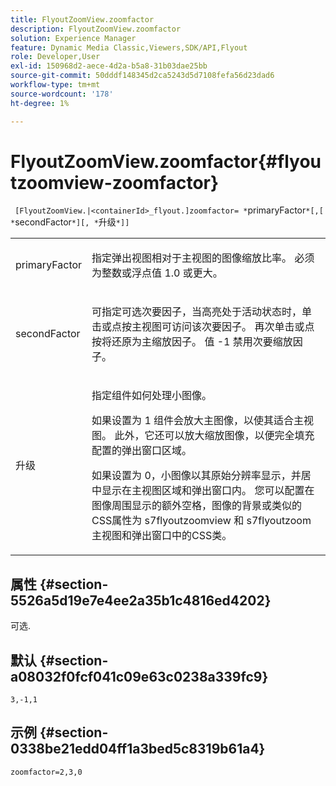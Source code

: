 ```yaml
---
title: FlyoutZoomView.zoomfactor
description: FlyoutZoomView.zoomfactor
solution: Experience Manager
feature: Dynamic Media Classic,Viewers,SDK/API,Flyout
role: Developer,User
exl-id: 150968d2-aece-4d2a-b5a8-31b03dae25bb
source-git-commit: 50dddf148345d2ca5243d5d7108fefa56d23dad6
workflow-type: tm+mt
source-wordcount: '178'
ht-degree: 1%

---
```


# FlyoutZoomView.zoomfactor{#flyoutzoomview-zoomfactor}

` [FlyoutZoomView.|<containerId>_flyout.]zoomfactor= *`primaryFactor`*[,[ *`secondFactor`*][, *`升级`*]]`

<table id="table_9B98C97485DD4DEB8A6ECBCE8DF6B886"> 
 <tbody> 
  <tr> 
   <td colname="col1"> <p> <span class="codeph"> <span class="varname"> primaryFactor</span> </span> </p> </td> 
   <td colname="col2"> <p> 指定弹出视图相对于主视图的图像缩放比率。 必须为整数或浮点值 <span class="codeph"> 1.0</span> 或更大。 </p> </td> 
  </tr> 
  <tr> 
   <td colname="col1"> <p> <span class="codeph"> <span class="varname"> secondFactor</span> </span> </p> </td> 
   <td colname="col2"> <p> 可指定可选次要因子，当高亮处于活动状态时，单击或点按主视图可访问该次要因子。 再次单击或点按将还原为主缩放因子。 值 <span class="codeph"> -1</span> 禁用次要缩放因子。 </p> </td> 
  </tr> 
  <tr> 
   <td colname="col1"> <p><span class="codeph"><span class="varname"> 升级</span></span> </p> </td> 
   <td colname="col2"> <p>指定组件如何处理小图像。 </p> <p>如果设置为 <span class="codeph"> 1</span> 组件会放大主图像，以使其适合主视图。 此外，它还可以放大缩放图像，以便完全填充配置的弹出窗口区域。 </p> <p>如果设置为 <span class="codeph"> 0</span>，小图像以其原始分辨率显示，并居中显示在主视图区域和弹出窗口内。 您可以配置在图像周围显示的额外空格，图像的背景或类似的CSS属性为 <span class="codeph"> s7flyoutzoomview</span> 和 <span class="codeph"> s7flyoutzoom</span> 主视图和弹出窗口中的CSS类。 </p> </td> 
  </tr> 
 </tbody> 
</table>

## 属性 {#section-5526a5d19e7e4ee2a35b1c4816ed4202}

可选.

## 默认 {#section-a08032f0fcf041c09e63c0238a339fc9}

`3,-1,1`

## 示例 {#section-0338be21edd04ff1a3bed5c8319b61a4}

`zoomfactor=2,3,0`
